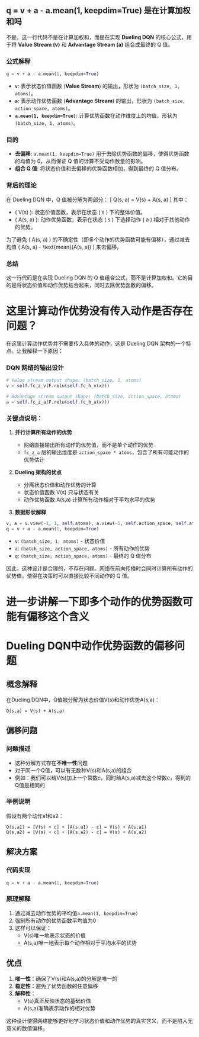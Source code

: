 ## q = v + a - a.mean(1, keepdim=True) 是在计算加权和吗
不是，这一行代码不是在计算加权和，而是在实现 **Dueling DQN** 的核心公式，用于将 **Value Stream (v)** 和 **Advantage Stream (a)** 组合成最终的 Q 值。

### 公式解释
```python
q = v + a - a.mean(1, keepdim=True)
```
- **`v`**: 表示状态价值函数 (**Value Stream**) 的输出，形状为 `(batch_size, 1, atoms)`。
- **`a`**: 表示动作优势函数 (**Advantage Stream**) 的输出，形状为 `(batch_size, action_space, atoms)`。
- **`a.mean(1, keepdim=True)`**: 计算优势函数在动作维度上的均值，形状为 `(batch_size, 1, atoms)`。

### 目的
- **去偏移**: `a.mean(1, keepdim=True)` 用于去除优势函数的偏移，使得优势函数的均值为 0，从而保证 Q 值的计算不受动作数量的影响。
- **组合 Q 值**: 将状态价值和去偏移的优势函数相加，得到最终的 Q 值分布。

### 背后的理论
在 Dueling DQN 中，Q 值被分解为两部分：
\[ Q(s, a) = V(s) + A(s, a) \]
其中：
- \( V(s) \): 状态价值函数，表示在状态 \( s \) 下的整体价值。
- \( A(s, a) \): 动作优势函数，表示在状态 \( s \) 下选择动作 \( a \) 相对于其他动作的优势。

为了避免 \( A(s, a) \) 的不确定性（即多个动作的优势函数可能有偏移），通过减去均值 \( A(s, a) - \text{mean}(A(s, a)) \) 来去偏移。

### 总结
这一行代码是在实现 Dueling DQN 的 Q 值组合公式，而不是计算加权和。它的目的是将状态价值和动作优势结合起来，同时去除优势函数的偏移。

# 这里计算动作优势没有传入动作是否存在问题？
在这里计算动作优势并不需要传入具体的动作，这是 Dueling DQN 架构的一个特点。让我解释一下原因：

### DQN 网络的输出设计
```python
# Value stream output shape: (batch_size, 1, atoms)
v = self.fc_z_v(F.relu(self.fc_h_v(x)))  

# Advantage stream output shape: (batch_size, action_space, atoms)
a = self.fc_z_a(F.relu(self.fc_h_a(x)))  
```

### 关键点说明：

1. **并行计算所有动作的优势**
   - 网络直接输出所有动作的优势值，而不是单个动作的优势
   - `fc_z_a` 层的输出维度是 `action_space * atoms`，包含了所有可能动作的优势估计

2. **Dueling 架构的优点**
   - 分离状态价值和动作优势的计算
   - 状态价值函数 V(s) 只与状态有关
   - 动作优势函数 A(s,a) 计算所有动作相对于平均水平的优势

3. **数据形状解释**
```python
v, a = v.view(-1, 1, self.atoms), a.view(-1, self.action_space, self.atoms)
q = v + a - a.mean(1, keepdim=True)
```
- `v`: `(batch_size, 1, atoms)` - 状态价值
- `a`: `(batch_size, action_space, atoms)` - 所有动作的优势
- `q`: `(batch_size, action_space, atoms)` - 最终的 Q 值分布

因此，这种设计是合理的，不存在问题。网络在前向传播时会同时计算所有动作的优势值，使得在决策时可以直接比较不同动作的 Q 值。


# 进一步讲解一下即多个动作的优势函数可能有偏移这个含义
# Dueling DQN中动作优势函数的偏移问题

## 概念解释

在Dueling DQN中，Q值被分解为状态价值V(s)和动作优势A(s,a)：

```
Q(s,a) = V(s) + A(s,a)
```

## 偏移问题

### 问题描述
- 这种分解方式存在**不唯一性**问题
- 对于同一个Q值，可以有无数种V(s)和A(s,a)的组合
- 例如：我们可以给V(s)加上一个常数c，同时给A(s,a)减去这个常数c，得到的Q值是相同的

### 举例说明
假设有两个动作a1和a2：
```
Q(s,a1) = [V(s) + c] + [A(s,a1) - c] = V(s) + A(s,a1)
Q(s,a2) = [V(s) + c] + [A(s,a2) - c] = V(s) + A(s,a2)
```

## 解决方案

### 代码实现
```python
q = v + a - a.mean(1, keepdim=True)
```

### 原理解释
1. 通过减去动作优势的平均值`a.mean(1, keepdim=True)`
2. 强制所有动作的优势函数平均值为0
3. 这样可以保证：
   - V(s)唯一地表示状态的价值
   - A(s,a)唯一地表示每个动作相对于平均水平的优势

## 优点
1. **唯一性**：确保了V(s)和A(s,a)的分解是唯一的
2. **稳定性**：避免了优势函数的任意偏移
3. **解释性**：
   - V(s)真正反映状态的基础价值
   - A(s,a)准确表示动作的相对优势

这种设计使得网络能够更好地学习状态价值和动作优势的真实含义，而不是陷入无意义的数值偏移。